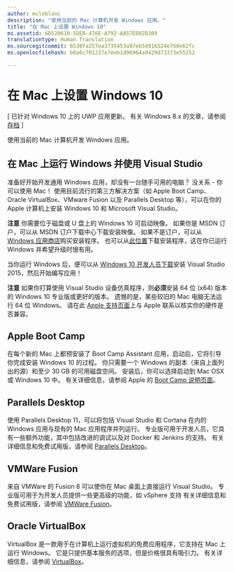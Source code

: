 ```yaml
---
author: mcleblanc
description: "使用当前的 Mac 计算机开发 Windows 应用。"
title: "在 Mac 上设置 Windows 10"
ms.assetid: 6D520610-5DE0-476E-A792-AA57E002D309
translationtype: Human Translation
ms.sourcegitcommit: 6530fa257ea3735453a97eb5d916524e750e62fc
ms.openlocfilehash: b0a6c701237e7eeb1d96964ad429d73373e55252

---
```


# 在 Mac 上设置 Windows 10

\[ 已针对 Windows 10 上的 UWP 应用更新。 有关 Windows 8.x 的文章，请参阅[存档](http://go.microsoft.com/fwlink/p/?linkid=619132) \]

使用当前的 Mac 计算机开发 Windows 应用。

## 在 Mac 上运行 Windows 并使用 Visual Studio

准备好开始开发通用 Windows 应用，却没有一台随手可用的电脑？ 没关系 - 你可以使用 Mac！ 使用目前流行的第三方解决方案（如 Apple Boot Camp、Oracle VirtualBox、VMware Fusion 以及 Parallels Desktop 等），可以在你的 Apple 计算机上安装 Windows 10 和 Microsoft Visual Studio。

**注意** 你需要位于磁盘或 U 盘上的 Windows 10 可启动映像。 如果你是 MSDN 订户，可以从 MSDN 订户下载中心下载安装映像。 如果不是订户，可以从 [Windows 应用商店](http://apps.microsoft.com/windows/app)购买安装程序。 也可以从[此位置](http://go.microsoft.com/fwlink/?LinkId=623906)下载安装程序，这在你已运行 Windows 并希望升级时很有用。

当你运行 Windows 后，便可以从 [Windows 10 开发人员下载](http://go.microsoft.com/fwlink/p/?LinkId=302144)安装 Visual Studio 2015，然后开始编写应用！

**注意** 如果你打算使用 Visual Studio 设备仿真程序，则**必须**安装 64 位 (x64) 版本的 Windows 10 专业版或更好的版本。 遗憾的是，某些较旧的 Mac 电脑无法运行 64 位 Windows。 请在此 [Apple 支持页面](http://go.microsoft.com/fwlink/p/?LinkID=397959)上与 Apple 联系以核实你的硬件是否兼容。

## Apple Boot Camp

在每个新的 Mac 上都预安装了 Boot Camp Assistant 应用，启动后，它将引导你完成安装 Windows 10 的过程。 你只需要一个 Windows 的副本（来自上面列出的源）和至少 30 GB 的可用磁盘空间。 安装后，你可以选择启动到 Mac OSX 或 Windows 10 中。 有关详细信息，请参阅 Apple 的 [Boot Camp 说明页面](http://go.microsoft.com/fwlink/?LinkId=623912)。

## Parallels Desktop

使用 Parallels Desktop 11，可以将包括 Visual Studio 和 Cortana 在内的 Windows 应用与现有的 Mac 应用程序并列运行。 专业版可用于开发人员，它具有一些额外功能，其中包括改进的调试以及对 Docker 和 Jenkins 的支持。 有关详细信息和免费试用版，请参阅 [Parallels Desktop](http://go.microsoft.com/fwlink/p/?LinkId=281827)。

## VMWare Fusion

来自 VMWare 的 Fusion 8 可以使你在 Mac 桌面上直接运行 Visual Studio。 专业版可用于为开发人员提供一些更高级的功能，如 vSphere 支持 有关详细信息和免费试用版，请参阅 [VMWare Fusion](http://go.microsoft.com/fwlink/p/?LinkId=281826)。

## Oracle VirtualBox

VirtualBox 是一款用于在计算机上运行虚拟机的免费应用程序，它支持在 Mac 上运行 Windows。 它是只提供基本服务的选项，但是价格很具有吸引力。 有关详细信息，请参阅 [VirtualBox](http://go.microsoft.com/fwlink/p/?LinkId=280599)。




<!--HONumber=Aug16_HO3-->


